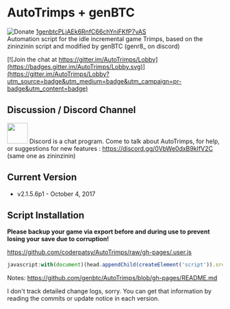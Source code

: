 # AutoTrimps + genBTC
![Donate](https://blockchain.info/Resources/buttons/donate_64.png)
<a href="bitcoin:1genbtcPLjAEk6RnfC66chYniFKfP7vAS">1genbtcPLjAEk6RnfC66chYniFKfP7vAS</a><br />
Automation script for the idle incremental game Trimps, based on the zininzinin script and modified by genBTC (genr8_ on discord)<br />

[![Join the chat at https://gitter.im/AutoTrimps/Lobby](https://badges.gitter.im/AutoTrimps/Lobby.svg)](https://gitter.im/AutoTrimps/Lobby?utm_source=badge&utm_medium=badge&utm_campaign=pr-badge&utm_content=badge)
## Discussion / Discord Channel
<a href="https://discord.gg/0VbWe0dxB9kIfV2C"><img src="https://pbs.twimg.com/profile_images/568588143226413056/9Lwrixxj.png" width=48></a>
Discord is a chat program. Come to talk about AutoTrimps, for help, or suggestions for new features : https://discord.gg/0VbWe0dxB9kIfV2C (same one as zininzinin)

## Current Version
- v2.1.5.6p1 - October 4, 2017

## Script Installation
**Please backup your game via export before and during use to prevent losing your save due to corruption!**

https://github.com/coderpatsy/AutoTrimps/raw/gh-pages/.user.js

```js
javascript:with(document)(head.appendChild(createElement('script')).src='https://coderpatsy.github.io/AutoTrimps/AutoTrimps2.js')._
```

Notes: https://github.com/genbtc/AutoTrimps/blob/gh-pages/README.md

I don't track detailed change logs, sorry. You can get that information by reading the commits or update notice in each version.
